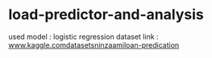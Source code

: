 # load-predictor-and-analysis
used model : logistic regression
dataset link : www.kaggle.comdatasetsninzaamiloan-predication

